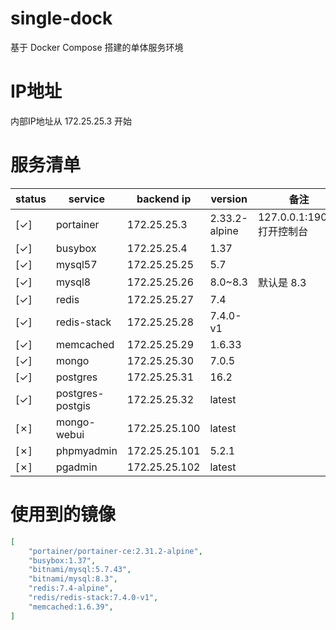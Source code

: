 # single-dock

基于 Docker Compose 搭建的单体服务环境

# IP地址
内部IP地址从 172.25.25.3 开始

# 服务清单

| status | service | backend ip | version | 备注 |
|---|---|---|---|---|
| [&check;] | portainer | 172.25.25.3 | 2.33.2-alpine | 127.0.0.1:19000 打开控制台 |
| [&check;] | busybox | 172.25.25.4 | 1.37 | |
| [&check;] | mysql57 | 172.25.25.25 | 5.7 | |
| [&check;] | mysql8 | 172.25.25.26  | 8.0~8.3 | 默认是 8.3 |
| [&check;] | redis | 172.25.25.27 | 7.4 | |
| [&check;] | redis-stack | 172.25.25.28 | 7.4.0-v1 | |
| [&check;] | memcached | 172.25.25.29 | 1.6.33 | |
| [&check;] | mongo | 172.25.25.30 | 7.0.5 | |
| [&check;] | postgres | 172.25.25.31 | 16.2 | |
| [&check;] | postgres-postgis | 172.25.25.32 | latest | |
| [&cross;] | mongo-webui | 172.25.25.100 | latest | |
| [&cross;] | phpmyadmin | 172.25.25.101 | 5.2.1 | |
| [&cross;] | pgadmin | 172.25.25.102 | latest | |

# 使用到的镜像
```json
[
    "portainer/portainer-ce:2.31.2-alpine",
    "busybox:1.37",
    "bitnami/mysql:5.7.43",
    "bitnami/mysql:8.3",
    "redis:7.4-alpine",
    "redis/redis-stack:7.4.0-v1",
    "memcached:1.6.39",
]
```
